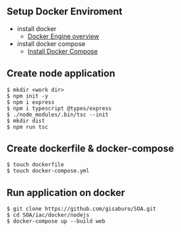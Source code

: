 ## Setup Docker Enviroment
- install docker
    - [Docker Engine overview](https://docs.docker.com/install/)
- install docker compose
    - [Install Docker Compose](https://docs.docker.com/compose/install/)
## Create node application
```
$ mkdir <work dir>
$ npm init -y
$ npm i express
$ npm i typescript @types/express
$ ./node_modules/.bin/tsc --init
$ mkdir dist
$ npm run tsc
```
## Create dockerfile & docker-compose
```
$ touch dockerfile
$ touch docker-compose.yml
```
## Run application on docker
```
$ git clone https://github.com/gisaburo/SOA.git
$ cd SOA/iac/docker/nodejs
$ docker-compose up --build web
```